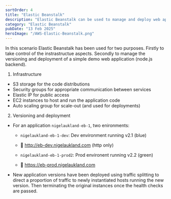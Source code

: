 ```yaml
---
sortOrder: 4
title: "Elastic Beanstalk"
description: "Elastic Beanstalk can be used to manage and deploy web applications. It handles the infrastructure and networking allowing you to focus on aspects of the web application. Click to find out more 🙂"
category: "Elastic Beanstalk"
pubDate: "13 Feb 2025"
heroImage: "/AWS-Elastic-Beanstalk.png"
---
```


In this scenario Elastic Beanstalk has been used for two purposes. Firstly to take control of the instrastructue aspects. Secondly to manage the versioning and deployment of a simple demo web application (node.js backend). 

1. Infrastructure
* S3 storage for the code distributions
* Security groups for appropriate communication between services
* Elastic IP for public access
* EC2 instances to host and run the application code
* Auto scaling group for scale-out (and used for deployments)

2. Versioning and deployment
* For an application `nigelaukland-eb-1`, two enironments: 
  
  * `nigelaukland-eb-1-dev`: Dev environment running v2.1 (blue)
  * 🔗 http://eb-dev.nigelaukland.com (http only)
  
  * `nigelaukland-eb-1-prod2`: Prod environent running v2.2 (green)
  * 🔗 https://eb-prod.nigelaukland.com  
* New application versions have been deployed using traffic splitting to direct a proportion of traffic to newly instantiated hosts running the new version. Then terminating the original instances once the health checks are passed.